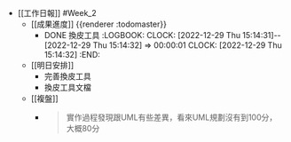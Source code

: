 - [[工作日報]] #Week_2
	- [[成果進度]] {{renderer :todomaster}}
		- DONE 換皮工具
		  :LOGBOOK:
		  CLOCK: [2022-12-29 Thu 15:14:31]--[2022-12-29 Thu 15:14:32] =>  00:00:01
		  CLOCK: [2022-12-29 Thu 15:14:32]
		  :END:
	- [[明日安排]]
		- 完善換皮工具
		- 換皮工具文檔
	- [[複盤]]
		- > 實作過程發現跟UML有些差異，看來UML規劃沒有到100分，大概80分